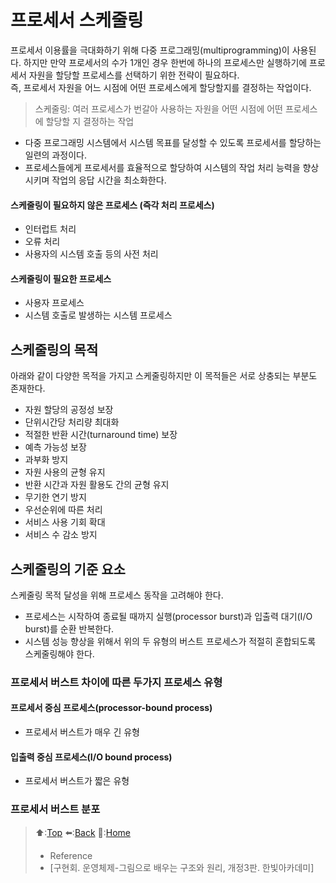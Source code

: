 # 프로세서 스케줄링
프로세서 이용률을 극대화하기 위해 다중 프로그래밍(multiprogramming)이 사용된다. 하지만 만약 프로세서의 수가 1개인 경우 한번에 하나의 프로세스만 실행하기에 프로세서 자원을 할당할 프로세스를 선택하기 위한 전략이 필요하다.  
즉, 프로세서 자원을 어느 시점에 어떤 프로세스에게 할당할지를 결정하는 작업이다. 
> 스케줄링: 여러 프로세스가 번갈아 사용하는 자원을 어떤 시점에 어떤 프로세스에 할당할 지 결정하는 작업
- 다중 프로그래밍 시스템에서 시스템 목표를 달성할 수 있도록 프로세서를 할당하는 일련의 과정이다.
- 프로세스들에게 프로세서를 효율적으로 할당하여 시스템의 작업 처리 능력을 향상시키며 작업의 응답 시간을 최소화한다.

#### 스케줄링이 필요하지 않은 프로세스 (즉각 처리 프로세스)
- 인터럽트 처리
- 오류 처리
- 사용자의 시스템 호출 등의 사전 처리

#### 스케줄링이 필요한 프로세스
- 사용자 프로세스
- 시스템 호출로 발생하는 시스템 프로세스

## 스케줄링의 목적
아래와 같이 다양한 목적을 가지고 스케줄링하지만 이 목적들은 서로 상충되는 부분도 존재한다. 
- 자원 할당의 공정성 보장
- 단위시간당 처리량 최대화
- 적절한 반환 시간(turnaround time) 보장
- 예측 가능성 보장
- 과부화 방지
- 자원 사용의 균형 유지
- 반환 시간과 자원 활용도 간의 균형 유지
- 무기한 연기 방지
- 우선순위에 따른 처리
- 서비스 사용 기회 확대
- 서비스 수 감소 방지 

## 스케줄링의 기준 요소
스케줄링 목적 달성을 위해 프로세스 동작을 고려해야 한다. 
- 프로세스는 시작하여 종료될 때까지 실행(processor burst)과 입출력 대기(I/O burst)를 순환 반복한다.
- 시스템 성능 향상을 위해서 위의 두 유형의 버스트 프로세스가 적절히 혼합되도록 스케줄링해야 한다.

### 프로세서 버스트 차이에 따른 두가지 프로세스 유형
#### 프로세서 중심 프로세스(processor-bound process)
- 프로세서 버스트가 매우 긴 유형 
#### 입출력 중심 프로세스(I/O bound process)
- 프로세서 버스트가 짧은 유형

### 프로세서 버스트 분포 




> ⬆️:[Top](#프로세서-스케줄링)
> ⬅️:[Back](https://github.com/Minho979/CS_Study/blob/main/README.md#%EF%B8%8F-Operating-System)
> 💁:[Home](https://github.com/Minho979/CS_Study/blob/main/README.md)
> - Reference
> - [구현회. 운영체제-그림으로 배우는 구조와 원리, 개정3판. 한빛아카데미]
